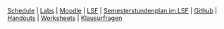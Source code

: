 
<a href="{{ site.baseurl }}/ws2017/info3/schedule">Schedule</a>
| <a href="{{ site.baseurl }}/ws2017/info3/labs">Labs</a>
| <a href="https://moodle.htw-berlin.de/course/view.php?id=14389">Moodle</a>
| <a href="https://lsf.htw-berlin.de/qisserver/rds?state=wsearchv&search=2&veranstaltung.veranstid=131704">LSF</a>
| <a href="https://lsf.htw-berlin.de/qisserver/rds?state=wplan&act=stg&pool=stg&show=plan&P.vx=kurz&r_zuordabstgv.semvonint=3&r_zuordabstgv.sembisint=3&missing=allTerms&k_abstgv.abstgvnr=231">Semesterstundenplan im LSF</a>
| <a href="https://github.com/htw-imi-info3">Github</a>
| <a href="{{ site.baseurl }}/ws2017/info3/handouts">Handouts</a>
| <a href="{{ site.baseurl }}/ws2017/info3/worksheets">Worksheets</a>
| <a href="{{ site.baseurl }}/ws2017/info3/klausurfragen">Klausurfragen</a>
